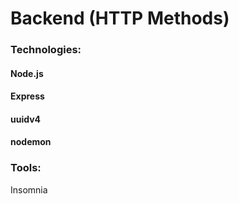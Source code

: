 # Backend (HTTP Methods)
### Technologies:
#### Node.js
#### Express
#### uuidv4
#### nodemon

### Tools:
Insomnia
